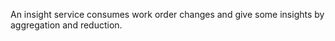 An insight service consumes work order changes and give some insights by aggregation and reduction.
